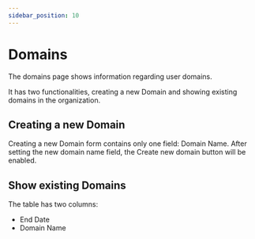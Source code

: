 ```yaml
---
sidebar_position: 10
---
```


# Domains

The domains page shows information regarding user domains.

It has two functionalities, creating a new Domain and showing existing domains in the organization.

## Creating a new Domain

Creating a new Domain form contains only one field: Domain Name.
After setting the new domain name field, the Create new domain button will be enabled.

## Show existing Domains

The table has two columns:

- End Date
- Domain Name
